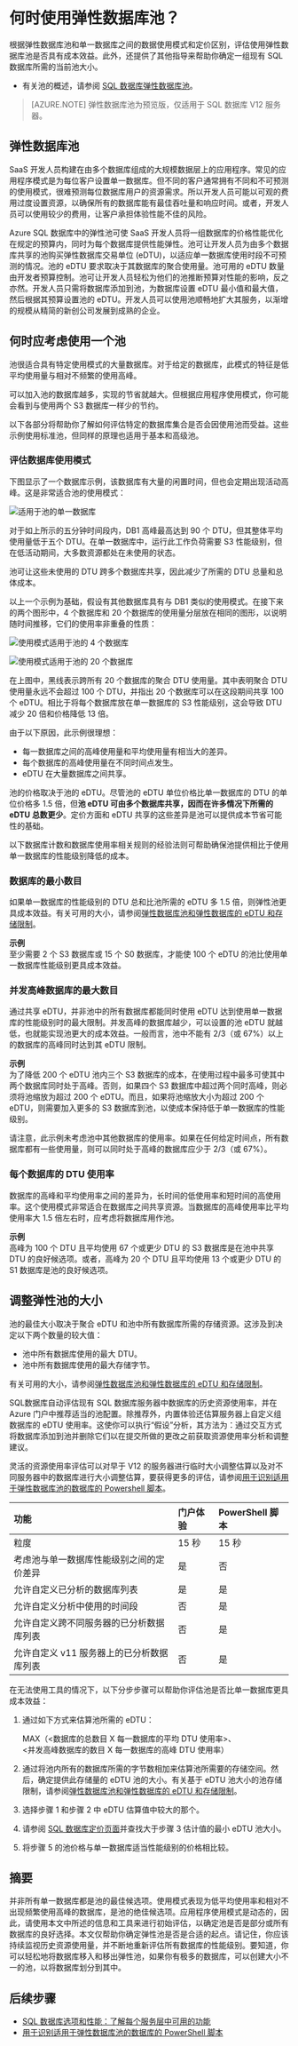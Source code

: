 <properties
	pageTitle="何时使用弹性数据库池？"
	description="弹性数据库池是由一组弹性数据库共享的可用资源的集合。本文提供相关的指导来帮助你评估是否适合对一组数据库使用弹性数据库池。"
	services="sql-database"
	documentationCenter=""
	authors="stevestein"
	manager="jhubbard"
	editor=""/>

<tags
	ms.service="sql-database"
	ms.date="04/07/2016"
	wacn.date="05/16/2016" />


# 何时使用弹性数据库池？
根据弹性数据库池和单一数据库之间的数据使用模式和定价区别，评估使用弹性数据库池是否具有成本效益。此外，还提供了其他指导来帮助你确定一组现有 SQL 数据库所需的当前池大小。

- 有关池的概述，请参阅 [SQL 数据库弹性数据库池](/documentation/articles/sql-database-elastic-pool/)。

> [AZURE.NOTE] 弹性数据库池为预览版，仅适用于 SQL 数据库 V12 服务器。

## 弹性数据库池

SaaS 开发人员构建在由多个数据库组成的大规模数据层上的应用程序。常见的应用程序模式是为每位客户设置单一数据库。但不同的客户通常拥有不同和不可预测的使用模式，很难预测每位数据库用户的资源需求。所以开发人员可能以可观的费用过度设置资源，以确保所有的数据库能有最佳吞吐量和响应时间。或者，开发人员可以使用较少的费用，让客户承担体验性能不佳的风险。

Azure SQL 数据库中的弹性池可使 SaaS 开发人员将一组数据库的价格性能优化在规定的预算内，同时为每个数据库提供性能弹性。池可让开发人员为由多个数据库共享的池购买弹性数据库交易单位 (eDTU)，以适应单一数据库使用时段不可预测的情况。池的 eDTU 要求取决于其数据库的聚合使用量。池可用的 eDTU 数量由开发者预算控制。池可让开发人员轻松为他们的池推断预算对性能的影响，反之亦然。开发人员只需将数据库添加到池，为数据库设置 eDTU 最小值和最大值，然后根据其预算设置池的 eDTU。开发人员可以使用池顺畅地扩大其服务，以渐增的规模从精简的新创公司发展到成熟的企业。
## 何时应考虑使用一个池

池很适合具有特定使用模式的大量数据库。对于给定的数据库，此模式的特征是低平均使用量与相对不频繁的使用高峰。

可以加入池的数据库越多，实现的节省就越大。但根据应用程序使用模式，你可能会看到与使用两个 S3 数据库一样少的节约。

以下各部分将帮助你了解如何评估特定的数据库集合是否会因使用池而受益。这些示例使用标准池，但同样的原理也适用于基本和高级池。

### 评估数据库使用模式

下图显示了一个数据库示例，该数据库有大量的闲置时间，但也会定期出现活动高峰。这是非常适合池的使用模式：

   ![适用于池的单一数据库](./media/sql-database-elastic-pool-guidance/one-database.png)

对于如上所示的五分钟时间段内，DB1 高峰最高达到 90 个 DTU，但其整体平均使用量低于五个 DTU。在单一数据库中，运行此工作负荷需要 S3 性能级别，但在低活动期间，大多数资源都处在未使用的状态。

池可让这些未使用的 DTU 跨多个数据库共享，因此减少了所需的 DTU 总量和总体成本。

以上一个示例为基础，假设有其他数据库具有与 DB1 类似的使用模式。在接下来的两个图形中，4 个数据库和 20 个数据库的使用量分层放在相同的图形，以说明随时间推移，它们的使用率非重叠的性质：

   ![使用模式适用于池的 4 个数据库](./media/sql-database-elastic-pool-guidance/four-databases.png)

   ![使用模式适用于池的 20 个数据库](./media/sql-database-elastic-pool-guidance/twenty-databases.png)

在上图中，黑线表示跨所有 20 个数据库的聚合 DTU 使用量。其中表明聚合 DTU 使用量永远不会超过 100 个 DTU，并指出 20 个数据库可以在这段期间共享 100 个 eDTU。相比于将每个数据库放在单一数据库的 S3 性能级别，这会导致 DTU 减少 20 倍和价格降低 13 倍。


由于以下原因，此示例很理想：

- 每一数据库之间的高峰使用量和平均使用量有相当大的差异。  
- 每个数据库的高峰使用量在不同时间点发生。
- eDTU 在大量数据库之间共享。

池的价格取决于池的 eDTU。尽管池的 eDTU 单位价格比单一数据库的 DTU 的单位价格多 1.5 倍，但**池 eDTU 可由多个数据库共享，因而在许多情况下所需的 eDTU 总数更少**。定价方面和 eDTU 共享的这些差异是池可以提供成本节省可能性的基础。

以下数据库计数和数据库使用率相关规则的经验法则可帮助确保池提供相比于使用单一数据库的性能级别降低的成本。

### 数据库的最小数目

如果单一数据库的性能级别的 DTU 总和比池所需的 eDTU 多 1.5 倍，则弹性池更具成本效益。有关可用的大小，请参阅[弹性数据库池和弹性数据库的 eDTU 和存储限制](/documentation/articles/sql-database-elastic-pool/#edtu-and-storage-limits-for-elastic-pools-and-elastic-databases)。

**示例**<br>
至少需要 2 个 S3 数据库或 15 个 S0 数据库，才能使 100 个 eDTU 的池比使用单一数据库性能级别更具成本效益。

### 并发高峰数据库的最大数目

通过共享 eDTU，并非池中的所有数据库都能同时使用 eDTU 达到使用单一数据库的性能级别时的最大限制。并发高峰的数据库越少，可以设置的池 eDTU 就越低，也就能实现池更大的成本效益。一般而言，池中不能有 2/3（或 67%）以上的数据库的高峰同时达到其 eDTU 限制。

**示例**<br>
为了降低 200 个 eDTU 池内三个 S3 数据库的成本，在使用过程中最多可使其中两个数据库同时处于高峰。否则，如果四个 S3 数据库中超过两个同时高峰，则必须将池缩放为超过 200 个 eDTU。而且，如果将池缩放大小为超过 200 个 eDTU，则需要加入更多的 S3 数据库到池，以使成本保持低于单一数据库的性能级别。

请注意，此示例未考虑池中其他数据库的使用率。如果在任何给定时间点，所有数据库都有一些使用量，则可以同时处于高峰的数据库应少于 2/3（或 67%）。

### 每个数据库的 DTU 使用率

数据库的高峰和平均使用率之间的差异为，长时间的低使用率和短时间的高使用率。这个使用模式非常适合在数据库之间共享资源。当数据库的高峰使用率比平均使用率大 1.5 倍左右时，应考虑将数据库用作池。

**示例**<br>
高峰为 100 个 DTU 且平均使用 67 个或更少 DTU 的 S3 数据库是在池中共享 DTU 的良好候选项。或者，高峰为 20 个 DTU 且平均使用 13 个或更少 DTU 的 S1 数据库是池的良好候选项。

## 调整弹性池的大小

池的最佳大小取决于聚合 eDTU 和池中所有数据库所需的存储资源。这涉及到决定以下两个数量的较大值：

* 池中所有数据库使用的最大 DTU。
* 池中所有数据库使用的最大存储字节。

有关可用的大小，请参阅[弹性数据库池和弹性数据库的 eDTU 和存储限制](/documentation/articles/sql-database-elastic-pool/#edtu-and-storage-limits-for-elastic-pools-and-elastic-databases)。

SQL数据库自动评估现有 SQL 数据库服务器中数据库的历史资源使用率，并在 Azure 门户中推荐适当的池配置。除推荐外，内置体验还估算服务器上自定义组数据库的 eDTU 使用率。这使你可以执行“假设”分析，其方法为：通过交互方式将数据库添加到池并删除它们以在提交所做的更改之前获取资源使用率分析和调整建议。

灵活的资源使用率评估可以对早于 V12 的服务器进行临时大小调整估算以及对不同服务器中的数据库进行大小调整估算，要获得更多的评估，请参阅[用于识别适用于弹性数据库池的数据库的 Powershell 脚本](/documentation/articles/sql-database-elastic-pool-database-assessment-powershell/)。

| 功能 | 门户体验|	PowerShell 脚本|
|:---------------|:----------|:----------|
| 粒度 | 15 秒 | 15 秒
| 考虑池与单一数据库性能级别之间的定价差异| 是| 否
| 允许自定义已分析的数据库列表| 是| 是
| 允许自定义分析中使用的时间段| 否| 是
| 允许自定义跨不同服务器的已分析数据库列表| 否| 是
| 允许自定义 v11 服务器上的已分析数据库列表| 否| 是

在无法使用工具的情况下，以下分步步骤可以帮助你评估池是否比单一数据库更具成本效益：

1.	通过如下方式来估算池所需的 eDTU：

    MAX（<数据库的总数目 X 每一数据库的平均 DTU 使用率>、<br>
    <并发高峰数据库的数目 X 每一数据库的高峰 DTU 使用率）

2.	通过将池内所有的数据库所需的字节数相加来估算池所需要的存储空间。然后，确定提供此存储量的 eDTU 池的大小。有关基于 eDTU 池大小的池存储限制，请参阅[弹性数据库池和弹性数据库的 eDTU 和存储限制](/documentation/articles/sql-database-elastic-pool/#edtu-and-storage-limits-for-elastic-pools-and-elastic-databases)。
3.	选择步骤 1 和步骤 2 中 eDTU 估算值中较大的那个。
4.	请参阅 [SQL 数据库定价页面](/home/features/sql-database/#price)并查找大于步骤 3 估计值的最小 eDTU 池大小。
5.	将步骤 5 的池价格与单一数据库适当性能级别的价格相比较。

## 摘要

并非所有单一数据库都是池的最佳候选项。使用模式表现为低平均使用率和相对不出现频繁使用高峰的数据库，是池的绝佳候选项。应用程序使用模式是动态的，因此，请使用本文中所述的信息和工具来进行初始评估，以确定池是否是部分或所有数据库的良好选择。本文仅帮助你确定弹性池是否是合适的起点。请记住，你应该持续监视历史资源使用量，并不断地重新评估所有数据库的性能级别。要知道，你可以轻松地将数据库移入和移出弹性池，如果你有极多的数据库，可以创建大小不一的池，以将数据库划分到其中。

## 后续步骤

- [SQL 数据库选项和性能：了解每个服务层中可用的功能](/documentation/articles/sql-database-service-tiers/)
- [用于识别适用于弹性数据库池的数据库的 PowerShell 脚本](/documentation/articles/sql-database-elastic-pool-database-assessment-powershell/)

<!---HONumber=Mooncake_0509_2016-->
